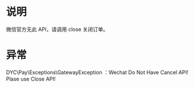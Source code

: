 # 说明

微信官方无此 API，请调用 close 关闭订单。

# 异常

DYC\Pay\Exceptions\GatewayException ：Wechat Do Not Have Cancel API! Plase use Close API!





